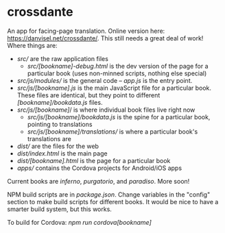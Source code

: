 # crossdante

An app for facing-page translation. Online version here: https://danvisel.net/crossdante/. This still needs a great deal of work! Where things are:

 * _src/_ are the raw application files
 	* _src/[bookname]-debug.html_ is the dev version of the page for a particular book (uses non-minned scripts, nothing else special)
  * _src/js/modules/_ is the general code – _app.js_ is the entry point.
  * _src/js/[bookname].js_ is the main JavaScript file for a particular book. These files are identical, but they point to different _[bookname]/bookdata.js_ files.
  * _src/js/[bookname]_/ is where individual book files live right now
	 * _src/js/[bookname]/bookdata.js_ is the spine for a particular book, pointing to translations
	 * _src/js/[bookname]/translations/_ is where a particular book's translations are
 * _dist/_ are the files for the web
  * _dist/index.html_ is the main page
  * _dist/[bookname].html_ is the page for a particular book
 * _apps/_ contains the Cordova projects for Android/iOS apps

Current books are _inferno_, _purgatorio_, and _paradiso_. More soon!

NPM build scripts are in _package.json_. Change variables in the "config" section to make build scripts for different books. It would be nice to have a smarter build system, but this works.

To build for Cordova: _npm run cordova[bookname]_
